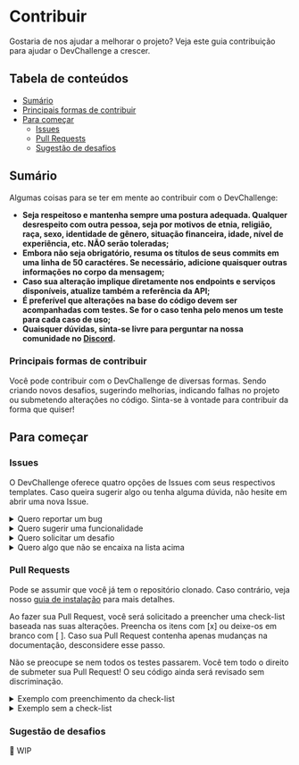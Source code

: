 # Contribuir

Gostaria de nos ajudar a melhorar o projeto? Veja este guia contribuição para ajudar o DevChallenge a crescer.

## Tabela de conteúdos

- [Sumário](#sumário)
- [Principais formas de contribuir](#principais-formas-de-contribuir)
- [Para começar](#para-começar)
  - [Issues](#issues)
  - [Pull Requests](#pull-requests)
  - [Sugestão de desafios](#sugestão-de-desafios)

## Sumário

Algumas coisas para se ter em mente ao contribuir com o DevChallenge:

* **Seja respeitoso e mantenha sempre uma postura adequada. Qualquer desrespeito com outra pessoa, seja por motivos de etnia, religião, raça, sexo, identidade de gênero, situação financeira, idade, nível de experiência, etc. NÃO serão toleradas;**
* **Embora não seja obrigatório, resuma os títulos de seus commits em uma linha de 50 caractéres. Se necessário, adicione quaisquer outras informações no corpo da mensagem;**
* **Caso sua alteração implique diretamente nos endpoints e serviços disponíveis, atualize também a referência da API;**
* **É preferível que alterações na base do código devem ser acompanhadas com testes. Se for o caso tenha pelo menos um teste para cada caso de uso;**
* **Quaisquer dúvidas, sinta-se livre para perguntar na nossa comunidade no [Discord](https://discord.gg/yvYXhGj).**

### Principais formas de contribuir

Você pode contribuir com o DevChallenge de diversas formas. Sendo criando novos desafios, sugerindo melhorias, indicando falhas no projeto ou submetendo alterações no código. Sinta-se à vontade para contribuir da forma que quiser!

## Para começar

### Issues

O DevChallenge oferece quatro opções de Issues com seus respectivos templates. Caso queira sugerir algo ou tenha alguma dúvida, não hesite em abrir uma nova Issue.

<details>
<summary>Quero reportar um bug</summary>
<br>
:construction: WIP
</details>

<details>
<summary>Quero sugerir uma funcionalidade</summary>
<br>
:construction: WIP
</details>

<details>
<summary>Quero solicitar um desafio</summary>
<br>
:construction: WIP
</details>

<details>
<summary>Quero algo que não se encaixa na lista acima</summary>
<br>
:construction: WIP
</details>

### Pull Requests

Pode se assumir que você já tem o repositório clonado. Caso contrário, veja nosso [guia de instalação](README.md#para-começar) para mais detalhes.

Ao fazer sua Pull Request, você será solicitado a preencher uma check-list baseada nas suas alterações. Preencha os itens com [x] ou deixe-os em branco com [ ]. Caso sua Pull Request contenha apenas mudanças na documentação, desconsidere esse passo.

Não se preocupe se nem todos os testes passarem. Você tem todo o direito de submeter sua Pull Request! O seu código ainda será revisado sem discriminação.

<details>
<summary>Exemplo com preenchimento da check-list</summary>
<br>
Corrigir estado incorreto do módulo SkyNet

Há um problema onde algumas IAs estão ganhando uma consciência maligna. O problema pode ser corrigido apenas com o código abaixo:

\```js
  // skynet-core.js

  if (evil) {
    dont();
  }
\```

**Check-list:**
\- [x] A Pull Request soluciona uma issue.
\- [x] Executar \`npm run test\` passará todas as suítes de testes definidas (Incluindo lint).
\- [ ] Adicionei novos testes para previnir falhas.
\- [ ] Atualizei a documentação de acordo com as alterações no código (Se aplicável).
\- [x] Li e segui o guia de contribuição disponibilizado.

Fix #29
</details>

<details>
<summary>Exemplo sem a check-list</summary>
<br>
Corrigir erro de digitação no guia de instalação

Alguns desenvolvedores estavam reportando problemas para instalar devido ao erro.

Fix #14
Fix #21
</details>

### Sugestão de desafios

:construction: WIP
